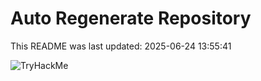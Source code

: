 # Auto Regenerate Repository

This README was last updated: 2025-06-24 13:55:41

 ![TryHackMe](https://tryhackme.com/badge/533634)